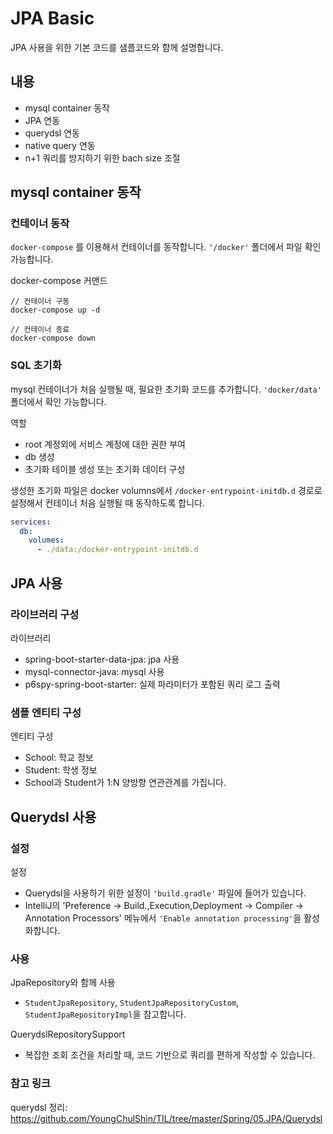 # JPA Basic
JPA 사용을 위한 기본 코드를 샘플코드와 함께 설명합니다.
## 내용
- mysql container 동작
- JPA 연동
- querydsl 연동
- native query 연동
- n+1 쿼리를 방지하기 위한 bach size 조절

## mysql container 동작
### 컨테이너 동작
`docker-compose` 를 이용해서 컨테이너를 동작합니다. `'/docker'` 폴더에서 파일 확인 가능합니다. 

docker-compose 커맨드
```
// 컨테이너 구동
docker-compose up -d

// 컨테이너 종료
docker-compose down
```

### SQL 초기화
mysql 컨테이너가 처음 실행될 때, 필요한 초기화 코드를 추가합니다. `'docker/data'` 폴더에서 확인 가능합니다. 

역할
- root 계정외에 서비스 계정에 대한 권한 부여
- db 생성
- 초기화 테이블 생성 또는 초기화 데이터 구성

생성한 초기화 파일은 docker volumns에서 `/docker-entrypoint-initdb.d` 경로로 설정해서 컨테이너 처음 실행될 때 동작하도록 합니다. 
```yaml
services:
  db:
    volumes:
      - ./data:/docker-entrypoint-initdb.d
```

## JPA 사용
### 라이브러리 구성
라이브러리
- spring-boot-starter-data-jpa: jpa 사용
- mysql-connector-java: mysql 사용
- p6spy-spring-boot-starter: 실제 파라미터가 포함된 쿼리 로그 출력

### 샘플 엔티티 구성
엔티티 구성
- School: 학교 정보
- Student: 학생 정보
- School과 Student가 1:N 양방향 연관관계를 가집니다. 

## Querydsl 사용
### 설정
설정
- Querydsl을 사용하기 위한 설정이 `'build.gradle'` 파일에 들어가 있습니다.
- IntelliJ의 'Preference -> Build.,Execution,Deployment -> Compiler -> Annotation Processors' 메뉴에서 `'Enable annotation processing'`을 활성화합니다. 

### 사용
JpaRepository와 함께 사용
- `StudentJpaRepository`, `StudentJpaRepositoryCustom`, `StudentJpaRepositoryImpl`을 참고합니다. 

QuerydslRepositorySupport
- 복잡한 조회 조건을 처리할 때, 코드 기반으로 쿼리를 편하게 작성할 수 있습니다. 

### 참고 링크
querydsl 정리: https://github.com/YoungChulShin/TIL/tree/master/Spring/05.JPA/Querydsl


